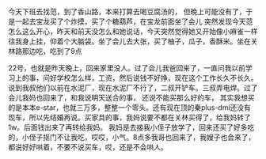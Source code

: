今天下班去找范，到了香山路，本来打算去喝豆腐汤的， 但晚上可能没有了，于是一起去宝龙买了个炸摸，买了个糖葫芦，在宝龙前面坐了会儿
突然发现今天范怎么这么开心，昨天和前天没怎么和她说话，今天突然觉得她又开始像小麻雀一样往我身上挂，仰着个大脑袋。坐了会儿去大张，买了柚子，瓜子，香酥米。坐在关林路那边吃，吃到了9点


22号，也就是昨天晚上，回来家里没人。过了会儿我爸回来了，一直问我以前学习上的事，问好学校怎么样，工资，然后说钱不好挣，现在这个工作长久不长久。说到我叔他们以前在水泥厂，现在水泥厂不行了，二叔开铲车。三叔弄电焊。过了会儿我妈也回来了，和我说明天送合的事， 还说不能买那么好的车， 其实我想买的是本本e-star，也就三万多，整整一个零头。还有现在顶的秦plus-dmi还没有现车，所以先结婚再说。买家具的事，我妈说要不都在关林买得了，给我妈转了1w。后面钱出来了再转给我妈。
我妈是去接我小侄子放学了，回来还买了好多吃的，小侄子抠门不让我吃，哎哎，小气。8点多我哥也回来了，我嫂子也会来了，都说好好哄着，不要不说买车，哎，还是不会哄人。

